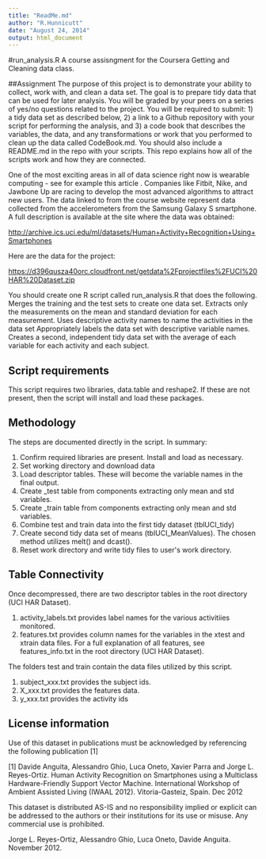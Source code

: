```yaml
---
title: "ReadMe.md"
author: "R.Hunnicutt"
date: "August 24, 2014"
output: html_document
---
```


#run_analysis.R
A course assisngment for the Coursera Getting and Cleaning data class.

##Assignment
The purpose of this project is to demonstrate your ability to collect, work with, and clean a data set. The goal is to prepare tidy data that can be used for later analysis. You will be graded by your peers on a series of yes/no questions related to the project. You will be required to submit: 1) a tidy data set as described below, 2) a link to a Github repository with your script for performing the analysis, and 3) a code book that describes the variables, the data, and any transformations or work that you performed to clean up the data called CodeBook.md. You should also include a README.md in the repo with your scripts. This repo explains how all of the scripts work and how they are connected.  

One of the most exciting areas in all of data science right now is wearable computing - see for example this article . Companies like Fitbit, Nike, and Jawbone Up are racing to develop the most advanced algorithms to attract new users. The data linked to from the course website represent data collected from the accelerometers from the Samsung Galaxy S smartphone. A full description is available at the site where the data was obtained: 

<http://archive.ics.uci.edu/ml/datasets/Human+Activity+Recognition+Using+Smartphones>

Here are the data for the project: 

<https://d396qusza40orc.cloudfront.net/getdata%2Fprojectfiles%2FUCI%20HAR%20Dataset.zip> 

You should create one R script called run_analysis.R that does the following. 
Merges the training and the test sets to create one data set.
Extracts only the measurements on the mean and standard deviation for each measurement. 
Uses descriptive activity names to name the activities in the data set
Appropriately labels the data set with descriptive variable names. 
Creates a second, independent tidy data set with the average of each variable for each activity and each subject. 

## Script requirements
This script requires two libraries, data.table and reshape2.  If these are not present, then the script will install and load these packages.

## Methodology
The steps are documented directly in the script.  In summary:
1) Confirm required libraries are present.  Install and load as necessary.
2) Set working directory and download data
3) Load descriptor tables.  These will become the variable names in the final output.
4) Create _test table from components extracting only mean and std variables.
5) Create _train table from components extracting only mean and std variables.
6) Combine test and train data into the first tidy dataset (tblUCI_tidy)
7) Create second tidy data set of means (tblUCI_MeanValues).  The chosen method utilizes melt() and dcast().
8) Reset work directory and write tidy files to user's work directory.

## Table Connectivity
Once decompressed, there are two descriptor tables in the root directory (UCI HAR Dataset).
1) activity_labels.txt provides label names for the various activitiies monitored.
2) features.txt provides column names for the variables in the xtest and xtrain data       files. For a full explanation of all features, see features_info.txt in the root directory (UCI HAR Dataset).

The folders test and train contain the data files utilized by this script.
1) subject_xxx.txt provides the subject ids.
2) X_xxx.txt provides the features data.
3) y_xxx.txt provides the activity ids

## License information
Use of this dataset in publications must be acknowledged by referencing the following publication [1] 

[1] Davide Anguita, Alessandro Ghio, Luca Oneto, Xavier Parra and Jorge L. Reyes-Ortiz. Human Activity Recognition on Smartphones using a Multiclass Hardware-Friendly Support Vector Machine. International Workshop of Ambient Assisted Living (IWAAL 2012). Vitoria-Gasteiz, Spain. Dec 2012

This dataset is distributed AS-IS and no responsibility implied or explicit can be addressed to the authors or their institutions for its use or misuse. Any commercial use is prohibited.

Jorge L. Reyes-Ortiz, Alessandro Ghio, Luca Oneto, Davide Anguita. November 2012.